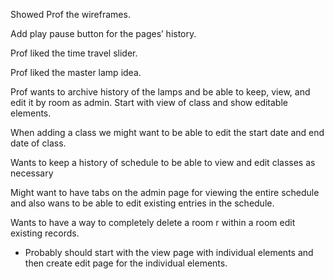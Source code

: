 Showed Prof the wireframes.

Add play pause button for the pages’ history.

Prof liked the time travel slider.

Prof liked the master lamp idea.

Prof wants to archive history of the lamps and be able to keep, view, and edit it by room as admin. Start with view of class and show editable elements.

When adding a class we might want to be able to edit the start date and end date of class.

Wants to keep a history of schedule to be able to view and edit classes as necessary

Might want to have tabs on the admin page for viewing the entire schedule and also wans to be able to edit existing entries in the schedule.

Wants to have a way to completely delete a room r within a room edit existing records.
  - Probably should start with the view page with individual elements and then create edit page for the individual elements.
